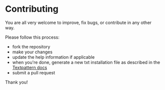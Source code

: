 # Contributing

You are all very welcome to improve, fix bugs, or contribute in any other way.

Please follow this process:

- fork the repository
- make your changes
- update the help information if applicable
- when you're done, generate a new txt installation file as described in the [Textpattern docs](https://docs.textpattern.com/development/plugin-template-help)
- submit a pull request

Thank you!
